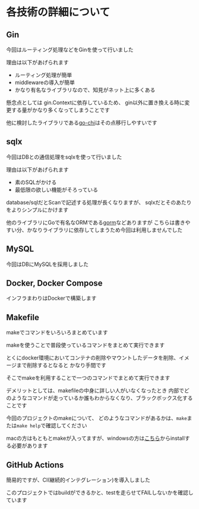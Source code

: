 # 各技術の詳細について

## Gin
今回はルーティング処理などをGinを使って行いました

理由は以下があげられます
- ルーティング処理が簡単
- middlewareの導入が簡単
- かなり有名なライブラリなので、知見がネット上に多くある

懸念点としては gin.Contextに依存しているため、
gin以外に置き換える時に変更する量がかなり多くなってしまうことです

他に検討したライブラリである[go-chi](https://github.com/go-chi/chi)はその点移行しやすいです

## sqlx
今回はDBとの通信処理をsqlxを使って行いました

理由は以下があげられます
- 素のSQLがかける
- 最低限の欲しい機能がそろっている

database/sqlだとScanで記述する処理が長くなりますが、
sqlxだとそのあたりをよりシンプルにかけます

他のライブラリにGoで有名なORMである[gorm](https://github.com/go-gorm/gorm)などありますが
こちらは書きやすい分、かなりライブラリに依存してしまうため今回は利用しませんでした

## MySQL
今回はDBにMySQLを採用しました


## Docker, Docker Compose
インフラまわりはDockerで構築します

## Makefile
makeでコマンドをいろいろまとめています

makeを使うことで普段使っているコマンドをまとめて実行できます

とくにdocker環境においてコンテナの削除やマウントしたデータを削除、イメージまで削除するとなると
かなり手間です

そこでmakeを利用することで一つのコマンドでまとめて実行できます

デメリットとしては、makefileの中身に詳しい人がいなくなったとき
内部でどのようなコマンドが走っているか誰もわからなくなり、ブラックボックス化することです


今回のプロジェクトのmakeについて、
どのようなコマンドがあるかは、```make```または```make help```で確認してください

macの方はもともとmakeが入ってますが、windowsの方は[こちら](https://gnuwin32.sourceforge.net/packages/make.htm)からinstallする必要があります


## GitHub Actions
簡易的ですが、CI(継続的インテグレーション)を導入しました

このプロジェクトではbuildができるかと、testを走らせてFAILしないかを確認しています
